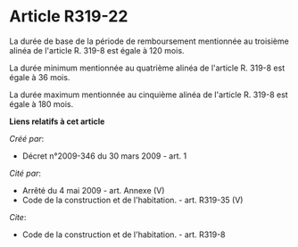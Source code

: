 # Article R319-22

La durée de base de la période de remboursement mentionnée au troisième alinéa de l'article R. 319-8 est égale à 120 mois. 

La durée minimum mentionnée au quatrième alinéa de l'article R. 319-8 est égale à 36 mois. 

La durée maximum mentionnée au cinquième alinéa de l'article R. 319-8 est égale à 180 mois.

**Liens relatifs à cet article**

_Créé par_:

  - Décret n°2009-346 du 30 mars 2009 - art. 1

_Cité par_:

  - Arrêté du 4 mai 2009 - art. Annexe (V)
  - Code de la construction et de l'habitation. - art. R319-35 (V)

_Cite_:

  - Code de la construction et de l'habitation. - art. R319-8

